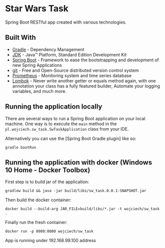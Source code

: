 # Star Wars Task

Spring Boot RESTful app created with various technologies.

## Built With

* 	[Gradle](https://gradle.org/) - Dependency Management
* 	[JDK](http://www.oracle.com/technetwork/java/javase/downloads/jdk8-downloads-2133151.html) - Java™ Platform, Standard Edition Development Kit
* 	[Spring Boot](https://spring.io/projects/spring-boot) - Framework to ease the bootstrapping and development of new Spring Applications
* 	[git](https://git-scm.com/) - Free and Open-Source distributed version control system
* 	[Prometheus](https://prometheus.io/) - Monitoring system and time series database
* 	[Lombok](https://projectlombok.org/) - Never write another getter or equals method again, with one annotation your class has a fully featured builder, Automate your logging variables, and much more.

## Running the application locally

There are several ways to run a Spring Boot application on your local machine. One way is to execute the `main` method in the `pl.wojciech.sw_task.SwTaskApplication` class from your IDE.

Alternatively you can use the [Spring Boot Gradle plugin] like so:

```shell
gradle bootRun
```

## Running the application with docker (Windows 10 Home - Docker Toolbox)

First step is to build jar of the application:

```shell
gradlew build && java -jar build/libs/sw_task.0.0.1-SNAPSHOT.jar
```

Then build the docker container:

```shell
docker build --build-arg JAR_FILE=build/libs/*.jar -t wojciech/sw_task .
```

Finally run the fresh container:

```shell
docker run -p 8080:8080 wojciech/sw_task
```

App is running under 192.168.99.100 address